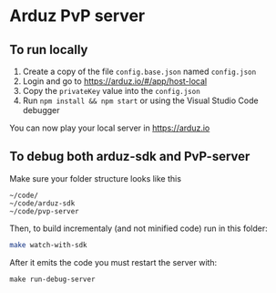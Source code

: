 # Arduz PvP server

## To run locally

1.  Create a copy of the file `config.base.json` named `config.json`
2.  Login and go to https://arduz.io/#/app/host-local
3.  Copy the `privateKey` value into the `config.json`
4.  Run `npm install && npm start` or using the Visual Studio Code debugger

You can now play your local server in https://arduz.io

## To debug both arduz-sdk and PvP-server

Make sure your folder structure looks like this

```
~/code/
~/code/arduz-sdk
~/code/pvp-server
```

Then, to build incrementaly (and not minified code) run in this folder:

```bash
make watch-with-sdk
```

After it emits the code you must restart the server with:

```
make run-debug-server
```

